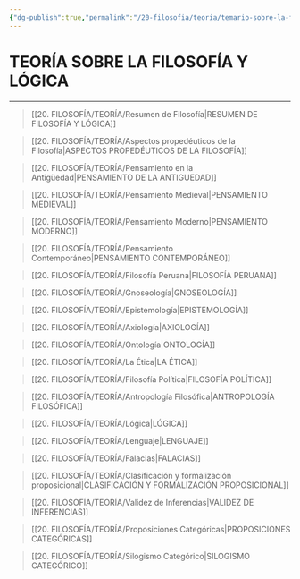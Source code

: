```yaml
---
{"dg-publish":true,"permalink":"/20-filosofia/teoria/temario-sobre-la-filosofia-y-logica/","tags":["Filosofía","Lógica","Teoría"]}
---
```


# TEORÍA SOBRE LA FILOSOFÍA Y LÓGICA
---

>[[20. FILOSOFÍA/TEORÍA/Resumen de Filosofía\|RESUMEN DE FILOSOFÍA Y LÓGICA]]

>[[20. FILOSOFÍA/TEORÍA/Aspectos propedéuticos de la Filosofía\|ASPECTOS PROPEDÉUTICOS DE LA FILOSOFÍA]]

>[[20. FILOSOFÍA/TEORÍA/Pensamiento en la Antigüedad\|PENSAMIENTO DE LA ANTIGUEDAD]]

>[[20. FILOSOFÍA/TEORÍA/Pensamiento Medieval\|PENSAMIENTO MEDIEVAL]]

>[[20. FILOSOFÍA/TEORÍA/Pensamiento Moderno\|PENSAMIENTO MODERNO]]

>[[20. FILOSOFÍA/TEORÍA/Pensamiento Contemporáneo\|PENSAMIENTO CONTEMPORÁNEO]]

>[[20. FILOSOFÍA/TEORÍA/Filosofía Peruana\|FILOSOFÍA PERUANA]]

>[[20. FILOSOFÍA/TEORÍA/Gnoseología\|GNOSEOLOGÍA]]

>[[20. FILOSOFÍA/TEORÍA/Epistemología\|EPISTEMOLOGÍA]]

>[[20. FILOSOFÍA/TEORÍA/Axiología\|AXIOLOGÍA]]

>[[20. FILOSOFÍA/TEORÍA/Ontología\|ONTOLOGÍA]]

>[[20. FILOSOFÍA/TEORÍA/La Ética\|LA ÉTICA]]

>[[20. FILOSOFÍA/TEORÍA/Filosofía Política\|FILOSOFÍA POLÍTICA]]

>[[20. FILOSOFÍA/TEORÍA/Antropología Filosófica\|ANTROPOLOGÍA FILOSÓFICA]]

>[[20. FILOSOFÍA/TEORÍA/Lógica\|LÓGICA]]

 >[[20. FILOSOFÍA/TEORÍA/Lenguaje\|LENGUAJE]]
 
 >[[20. FILOSOFÍA/TEORÍA/Falacias\|FALACIAS]]

>[[20. FILOSOFÍA/TEORÍA/Clasificación y formalización proposicional\|CLASIFICACIÓN Y FORMALIZACIÓN PROPOSICIONAL]]

 >[[20. FILOSOFÍA/TEORÍA/Validez de Inferencias\|VALIDEZ DE INFERENCIAS]]

>[[20. FILOSOFÍA/TEORÍA/Proposiciones Categóricas\|PROPOSICIONES CATEGÓRICAS]]

>[[20. FILOSOFÍA/TEORÍA/Silogismo Categórico\|SILOGISMO CATEGÓRICO]]

